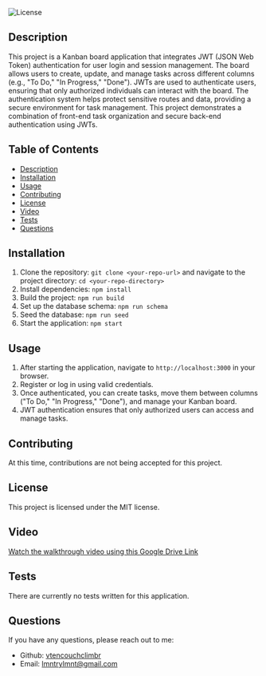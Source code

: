 
  ![License](https://img.shields.io/badge/license-mit-blue.svg)
  
## Description
This project is a Kanban board application that integrates JWT (JSON Web Token) authentication for user login and session management. The board allows users to create, update, and manage tasks across different columns (e.g., "To Do," "In Progress," "Done"). JWTs are used to authenticate users, ensuring that only authorized individuals can interact with the board. The authentication system helps protect sensitive routes and data, providing a secure environment for task management. This project demonstrates a combination of front-end task organization and secure back-end authentication using JWTs.

## Table of Contents
- [Description](#description)
- [Installation](#installation)
- [Usage](#usage)
- [Contributing](#contributing)
- [License](#license)
- [Video](#video)
- [Tests](#tests)
- [Questions](#questions)

## Installation
1. Clone the repository: `git clone <your-repo-url>` and navigate to the project directory: `cd <your-repo-directory>`
2. Install dependencies: `npm install`
3. Build the project: `npm run build`
4. Set up the database schema: `npm run schema`
5. Seed the database: `npm run seed`
6. Start the application: `npm start`

## Usage
1. After starting the application, navigate to `http://localhost:3000` in your browser.
2. Register or log in using valid credentials.
3. Once authenticated, you can create tasks, move them between columns ("To Do," "In Progress," "Done"), and manage your Kanban board.
4. JWT authentication ensures that only authorized users can access and manage tasks.

## Contributing
At this time, contributions are not being accepted for this project.

## License
This project is licensed under the MIT license.

## Video
[Watch the walkthrough video using this Google Drive Link](https://drive.google.com/file/d/1-VZ14uIhj4n3-jPMm-qqU2vzYwmBGx_Q/view)

## Tests
There are currently no tests written for this application.

## Questions
If you have any questions, please reach out to me:
- Github: [vtencouchclimbr](https://github.com/vtencouchclimbr)
- Email: lmntrylmnt@gmail.com
  